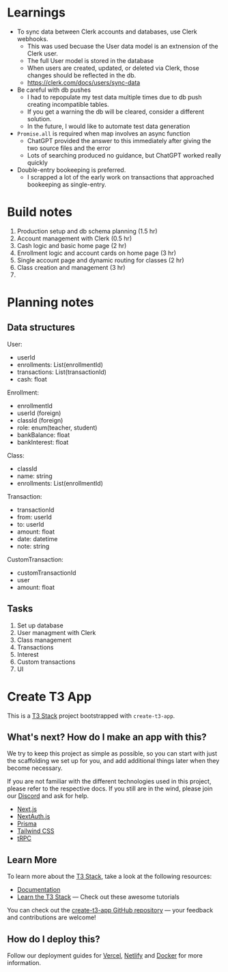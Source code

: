 # Learnings
- To sync data between Clerk accounts and databases, use Clerk webhooks. 
  - This was used becuase the User data model is an extnension of the Clerk user. 
  - The full User model is stored in the database
  - When users are created, updated, or deleted via Clerk, those changes should be reflected in the db. 
  - https://clerk.com/docs/users/sync-data 
- Be careful with db pushes
  - I had to repopulate my test data multiple times due to db push creating incompatible tables. 
  - If you get a warning the db will be cleared, consider a different solution. 
  - In the future, I would like to automate test data generation
- `Promise.all` is required when map involves an async function
  - ChatGPT provided the answer to this immediately after giving the two source files and the error
  - Lots of searching produced no guidance, but ChatGPT worked really quickly
- Double-entry bookeeping is preferred.
  - I scrapped a lot of the early work on transactions that approached bookeeping as single-entry. 

# Build notes
1. Production setup and db schema planning (1.5 hr)
1. Account management with Clerk (0.5 hr)
1. Cash logic and basic home page (2 hr)
1. Enrollment logic and account cards on home page (3 hr)
1. Single account page and dynamic routing for classes (2 hr)
1. Class creation and management (3 hr)
1. 


# Planning notes
## Data structures  
User: 
  - userId 
  - enrollments: List(enrollmentId)
  - transactions: List(transactionId)
  - cash: float

Enrollment: 
  - enrollmentId
  - userId (foreign)
  - classId (foreign)
  - role: enum(teacher, student)
  - bankBalance: float
  - bankInterest: float

Class: 
  - classId
  - name: string
  - enrollments: List(enrollmentId)

Transaction: 
  - transactionId
  - from: userId  
  - to: userId
  - amount: float
  - date: datetime
  - note: string

CustomTransaction: 
  - customTransactionId
  - user
  - amount: float

## Tasks
1. Set up database 
1. User managment with Clerk
1. Class management
1. Transactions
1. Interest
1. Custom transactions
1. UI


# Create T3 App

This is a [T3 Stack](https://create.t3.gg/) project bootstrapped with `create-t3-app`.

## What's next? How do I make an app with this?

We try to keep this project as simple as possible, so you can start with just the scaffolding we set up for you, and add additional things later when they become necessary.

If you are not familiar with the different technologies used in this project, please refer to the respective docs. If you still are in the wind, please join our [Discord](https://t3.gg/discord) and ask for help.

- [Next.js](https://nextjs.org)
- [NextAuth.js](https://next-auth.js.org)
- [Prisma](https://prisma.io)
- [Tailwind CSS](https://tailwindcss.com)
- [tRPC](https://trpc.io)

## Learn More

To learn more about the [T3 Stack](https://create.t3.gg/), take a look at the following resources:

- [Documentation](https://create.t3.gg/)
- [Learn the T3 Stack](https://create.t3.gg/en/faq#what-learning-resources-are-currently-available) — Check out these awesome tutorials

You can check out the [create-t3-app GitHub repository](https://github.com/t3-oss/create-t3-app) — your feedback and contributions are welcome!

## How do I deploy this?

Follow our deployment guides for [Vercel](https://create.t3.gg/en/deployment/vercel), [Netlify](https://create.t3.gg/en/deployment/netlify) and [Docker](https://create.t3.gg/en/deployment/docker) for more information.
